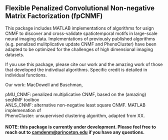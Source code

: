 ## Flexible Penalized Convolutional Non-negative Matrix Factorization (fpCNMF)
This package includes MATLAB implementations of algorithms for usign CNMF to discover and cross-validate spatiotemporal motifs in large-scale neural imaging data. Implementations of previously published algorithms (e.g. penalized mulitplicative update CNMF and PhenoCluster) have been adapted to be optimized for the challenges of high dimensional imaging datasets.

If you use this package, please cite our work and the amazing work of those that developed the indivdiual algorithms. Specific credit is detailed in individual functions.   

Our work: MacDowell and Buschman,   

pMU_CNMF: penalized multiplicative CNMF, based on the (amazing) seqNMF toolbox  
ANLS_CNMF: alternative non-negative least square CNMF. MATLAB implemenation of  
PhenoCluster: unsupervised clustering algorithm, adapted from XX.   

#### NOTE: this package is currently under development. Please feel free to reach out to camdenm@princeton.edu if you have any questions. 

